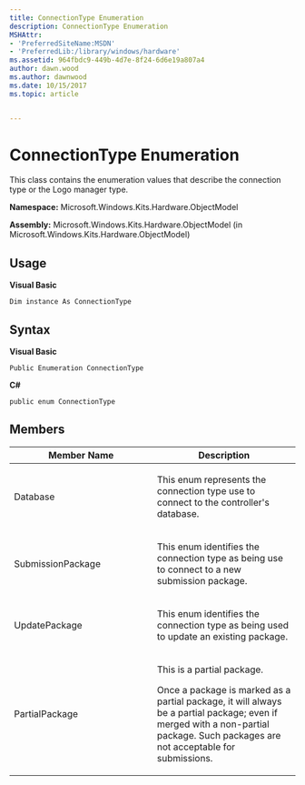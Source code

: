 ```yaml
---
title: ConnectionType Enumeration
description: ConnectionType Enumeration
MSHAttr:
- 'PreferredSiteName:MSDN'
- 'PreferredLib:/library/windows/hardware'
ms.assetid: 964fbdc9-449b-4d7e-8f24-6d6e19a807a4
author: dawn.wood
ms.author: dawnwood
ms.date: 10/15/2017
ms.topic: article


---
```


# ConnectionType Enumeration


This class contains the enumeration values that describe the connection type or the Logo manager type.

**Namespace:** Microsoft.Windows.Kits.Hardware.ObjectModel

**Assembly:** Microsoft.Windows.Kits.Hardware.ObjectModel (in Microsoft.Windows.Kits.Hardware.ObjectModel)

## <span id="Usage"></span><span id="usage"></span><span id="USAGE"></span>Usage


**Visual Basic**

`Dim instance As ConnectionType`

## <span id="Syntax"></span><span id="syntax"></span><span id="SYNTAX"></span>Syntax


**Visual Basic**

`Public Enumeration ConnectionType`

**C#**

`public enum ConnectionType`

## <span id="Members"></span><span id="members"></span><span id="MEMBERS"></span>Members


<table>
<colgroup>
<col width="50%" />
<col width="50%" />
</colgroup>
<thead>
<tr class="header">
<th>Member Name</th>
<th>Description</th>
</tr>
</thead>
<tbody>
<tr class="odd">
<td><p>Database</p></td>
<td><p>This enum represents the connection type use to connect to the controller&#39;s database.</p></td>
</tr>
<tr class="even">
<td><p>SubmissionPackage</p></td>
<td><p>This enum identifies the connection type as being use to connect to a new submission package.</p></td>
</tr>
<tr class="odd">
<td><p>UpdatePackage</p></td>
<td><p>This enum identifies the connection type as being used to update an existing package.</p></td>
</tr>
<tr class="even">
<td><p>PartialPackage</p></td>
<td><p>This is a partial package.</p>
<p>Once a package is marked as a partial package, it will always be a partial package; even if merged with a non-partial package. Such packages are not acceptable for submissions.</p></td>
</tr>
</tbody>
</table>

 

 

 






